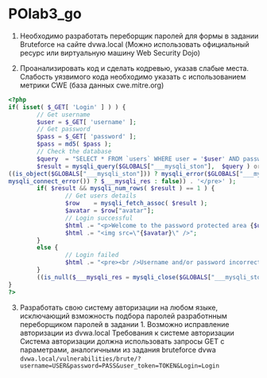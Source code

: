 # POlab3_go
1. Необходимо разработать переборщик паролей для формы в задании 
Bruteforce на сайте dvwa.local (Можно использовать официальный ресурс 
или виртуальную машину Web Security Dojo) 

2. Проанализировать код и сделать кодревью, указав слабые места. 
Слабость уязвимого кода необходимо указать с использованием метрики 
CWE (база данных cwe.mitre.org) 
```php
<?php
if( isset( $_GET[ 'Login' ] ) ) {
        // Get username
        $user = $_GET[ 'username' ];
        // Get password
        $pass = $_GET[ 'password' ];
        $pass = md5( $pass );
        // Check the database
        $query  = "SELECT * FROM `users` WHERE user = '$user' AND password = '$pass';";
        $result = mysqli_query($GLOBALS["___mysqli_ston"],  $query ) or die( '<pre>' . 
((is_object($GLOBALS["___mysqli_ston"])) ? mysqli_error($GLOBALS["___mysqli_ston"]) : (($___mysqli_res = 
mysqli_connect_error()) ? $___mysqli_res : false)) . '</pre>' );
        if( $result && mysqli_num_rows( $result ) == 1 ) {
                // Get users details
                $row    = mysqli_fetch_assoc( $result );
                $avatar = $row["avatar"];
                // Login successful
                $html .= "<p>Welcome to the password protected area {$user}</p>";
                $html .= "<img src=\"{$avatar}\" />";
        }
        else {
                // Login failed
                $html .= "<pre><br />Username and/or password incorrect.</pre>";
        }
        ((is_null($___mysqli_res = mysqli_close($GLOBALS["___mysqli_ston"]))) ? false : $___mysqli_res);
}
?>
```

3. Разработать свою систему авторизации на любом языке, 
исключающий взможность подбора паролей разработнным 
переборщиком паролей в задании 1. Возможно исправление авторизации 
из dvwa.local
Требования к системе авторизации 
Система авторизации должна использовать запросы GET с 
параметрами, аналогичными из задания bruteforce dvwa 
```dvwa.local/vulnerabilities/brute/?username=USER&password=PASS&user_token=TOKEN&Login=Login```
